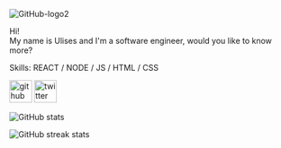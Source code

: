 ![GitHub-logo2](https://user-images.githubusercontent.com/102551141/168937953-444f1ba8-8a43-4f1b-ac82-112b69c1a78f.png)

Hi!  
My name is Ulises and I'm a software engineer, would you like to know more?

Skills: REACT / NODE / JS / HTML / CSS



[<img src='https://cdn.jsdelivr.net/npm/simple-icons@3.0.1/icons/github.svg' alt='github' height='40'>](https://github.com/ohmy0pia)  [<img src='https://cdn.jsdelivr.net/npm/simple-icons@3.0.1/icons/twitter.svg' alt='twitter' height='40'>](https://twitter.com/ohmy0pia)  

![GitHub stats](https://github-readme-stats.vercel.app/api?username=ohmy0pia&theme=dark&hide_border=true&show_icons=true&count_private=true)  

![GitHub streak stats](https://github-readme-streak-stats.herokuapp.com/?user=ohmy0pia&theme=dark&hide_border=true)  


